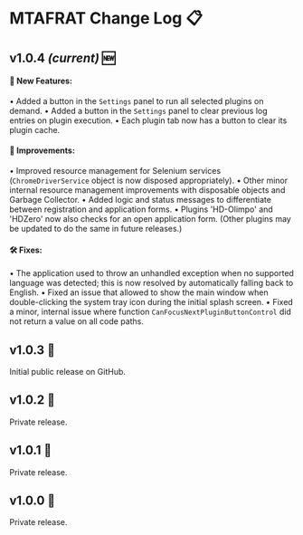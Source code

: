 # MTAFRAT Change Log 📋

## v1.0.4 *(current)* 🆕

#### 🚀 New Features:

 • Added a button in the `Settings` panel to run all selected plugins on demand.
 • Added a button in the `Settings` panel to clear previous log entries on plugin execution.
 • Each plugin tab now has a button to clear its plugin cache.

#### 🌟 Improvements:

 • Improved resource management for Selenium services (`ChromeDriverService` object is now disposed appropriately).
 • Other minor internal resource management improvements with disposable objects and Garbage Collector.
 • Added logic and status messages to differentiate between registration and application forms.
 • Plugins 'HD-Olimpo' and 'HDZero' now also checks for an open application form. (Other plugins may be updated to do the same in future releases.)

#### 🛠️ Fixes:

 • The application used to throw an unhandled exception when no supported language was detected; this is now resolved by automatically falling back to English.
 • Fixed an issue that allowed to show the main window when double-clicking the system tray icon during the initial splash screen.
 • Fixed a minor, internal issue where function `CanFocusNextPluginButtonControl` did not return a value on all code paths.

## v1.0.3 🔄
Initial public release on GitHub.

## v1.0.2 🔄
Private release.

## v1.0.1 🔄
Private release.

## v1.0.0 🔄
Private release.